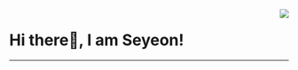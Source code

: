 <img align="right" src="[https://github.com/account](https://avatars.githubusercontent.com/u/85854590?v=4)" widht="300"/>

# Hi there👋, I am Seyeon!

<!-- - 🌱 I'm a student majoring in Digital Experience Design. -->
<!-- - 🔭 I’m currently studying Front End Web development. -->
<!-- - ⭐️ I'm self-motivated and passionate about Web Development. -->

---

<!-- ![HTML5](http://img.shields.io/badge/-HTML5-f05032?style=for-the-badge&logo=html5&logoColor=ffffff) -->
<!-- ![CSS3](http://img.shields.io/badge/-CSS3-007acc?style=for-the-badge&logo=css3&logoColor=ffffff) -->
<!-- ![JavaScript](http://img.shields.io/badge/-JavaScript-%23f7df1c?style=for-the-badge&logo=javascript&logoColor=000000&labelColor=%23f7df1c&color=%23ffce5a) -->

